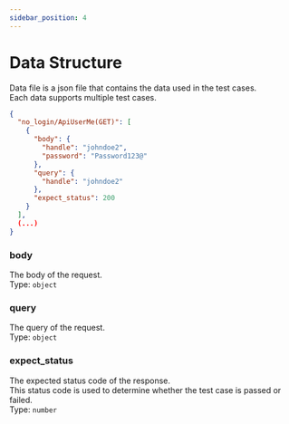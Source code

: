 ```yaml
---
sidebar_position: 4
---
```


# Data Structure


Data file is a json file that contains the data used in the test cases.  
Each data supports multiple test cases.

```json
{
  "no_login/ApiUserMe(GET)": [
    {
      "body": {
        "handle": "johndoe2",
        "password": "Password123@"
      },
      "query": {
        "handle": "johndoe2"
      },
      "expect_status": 200
    }
  ],
  (...)
}
```

### body
The body of the request.  
Type: `object`

### query
The query of the request.  
Type: `object`

### expect_status
The expected status code of the response.  
This status code is used to determine whether the test case is passed or failed.  
Type: `number`